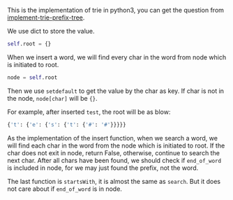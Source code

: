 This is the implementation of trie in python3, you can get the question from [implement-trie-prefix-tree](https://leetcode.com/problems/implement-trie-prefix-tree/solution/).

We use dict to store the value.
```python
self.root = {}
```

When we insert a word, we will find every char in the word from node which is initiated to root.
```python
node = self.root
```
Then we use `setdefault` to get the value by the char as key. If char is not in the node, `node[char]` will be `{}`.

For example, after inserted `test`, the root will be as blow:
```python
{'t': {'e': {'s': {'t': {'#': '#'}}}}}
```

As the implementation of the insert function, when we search a word, we will find each char in the word from the node 
which is initiated to root. If the char does not exit in node, return False, otherwise, continue to search the next char. 
After all chars have been found, we should check if `end_of_word` is included in node, for we may just found the prefix, 
not the word.

The last function is `startsWith`, it is almost the same as `search`. But it does not care about if `end_of_word` is in node.

